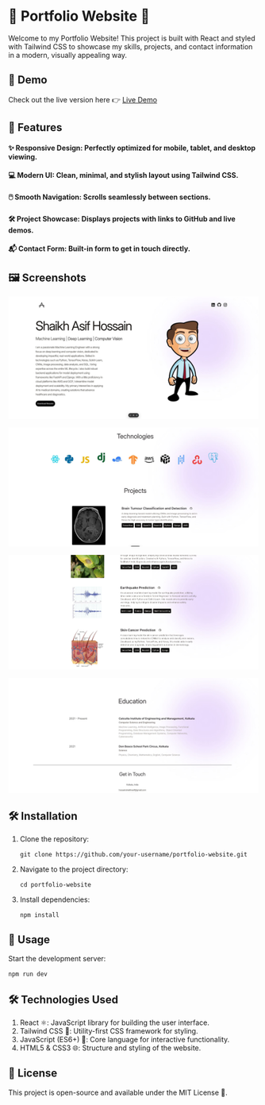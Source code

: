 # 🌟 Portfolio Website 🌟

Welcome to my Portfolio Website! This project is built with React and styled with Tailwind CSS to showcase my skills, projects, and contact information in a modern, visually appealing way.

## 🚀 Demo

Check out the live version here 👉 [Live Demo](https://portfolio-website-umber-gamma.vercel.app/)

## 🎨 Features

 #### ✨ Responsive Design: Perfectly optimized for mobile, tablet, and desktop viewing.
 #### 💻 Modern UI: Clean, minimal, and stylish layout using Tailwind CSS.
 #### 🖱️ Smooth Navigation: Scrolls seamlessly between sections.
 #### 🛠️ Project Showcase: Displays projects with links to GitHub and live demos.
 #### 📬 Contact Form: Built-in form to get in touch directly.

## 🖼️ Screenshots

![Page](images/image1.JPG)

![Page](images/image2.JPG)

![Page](images/image3.JPG)

![Page](images/image4.JPG)

## 🛠️ Installation

1. Clone the repository:
   ```
   git clone https://github.com/your-username/portfolio-website.git
   ```

2. Navigate to the project directory:
   ```
   cd portfolio-website
   ```

3. Install dependencies:
   ```
   npm install
   ```

## 🎯 Usage

Start the development server:
```
npm run dev
```

## 🛠️ Technologies Used

1. React ⚛️: JavaScript library for building the user interface.
2. Tailwind CSS 🎨: Utility-first CSS framework for styling.
3. JavaScript (ES6+) 📝: Core language for interactive functionality.
4. HTML5 & CSS3 🌐: Structure and styling of the website.

## 📜 License
This project is open-source and available under the MIT License 📄.


